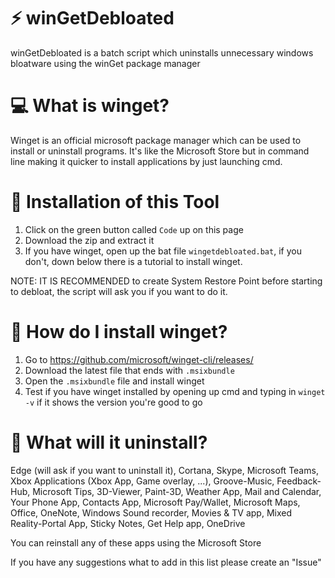 # ⚡ winGetDebloated
winGetDebloated is a batch script which uninstalls unnecessary windows bloatware using the winGet package manager

# 💻 What is winget?
Winget is an official microsoft package manager which can be used to install or uninstall programs.
It's like the Microsoft Store but in command line making it quicker to install applications by just launching cmd.

# 🚀 Installation of this Tool
1. Click on the green button called `Code` up on this page
2. Download the zip and extract it
3. If you have winget, open up the bat file `wingetdebloated.bat`, if you don't, down below there is a tutorial to install winget.

NOTE: IT IS RECOMMENDED to create System Restore Point before starting to debloat, the script will ask you if you want to do it.

# 👾 How do I install winget?
1. Go to https://github.com/microsoft/winget-cli/releases/
2. Download the latest file that ends with `.msixbundle`
3. Open the `.msixbundle` file and install winget
4. Test if you have winget installed by opening up cmd and typing in `winget -v` if it shows the version you're good to go

# 🍵 What will it uninstall?
Edge (will ask if you want to uninstall it), Cortana, Skype, Microsoft Teams, Xbox Applications (Xbox App, Game overlay, ...), Groove-Music, Feedback-Hub, Microsoft Tips, 3D-Viewer, Paint-3D, Weather App, Mail and Calendar, Your Phone App, Contacts App, Microsoft Pay/Wallet, Microsoft Maps, Office, OneNote, Windows Sound recorder, Movies & TV app, Mixed Reality-Portal App, Sticky Notes, Get Help app, OneDrive


You can reinstall any of these apps using the Microsoft Store

If you have any suggestions what to add in this list please create an "Issue"
